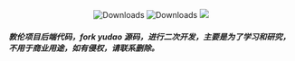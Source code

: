 <p align="center">
 <img src="https://img.shields.io/badge/Spring%20Boot-2.7.18-blue.svg" alt="Downloads">
 <img src="https://img.shields.io/badge/Vue-3.2-blue.svg" alt="Downloads">
 <img src="https://img.shields.io/github/license/YunaiV/ruoyi-vue-pro"/>
</p>

#####  敦伦项目后端代码，fork yudao 源码，进行二次开发，主要是为了学习和研究，不用于商业用途，如有侵权，请联系删除。